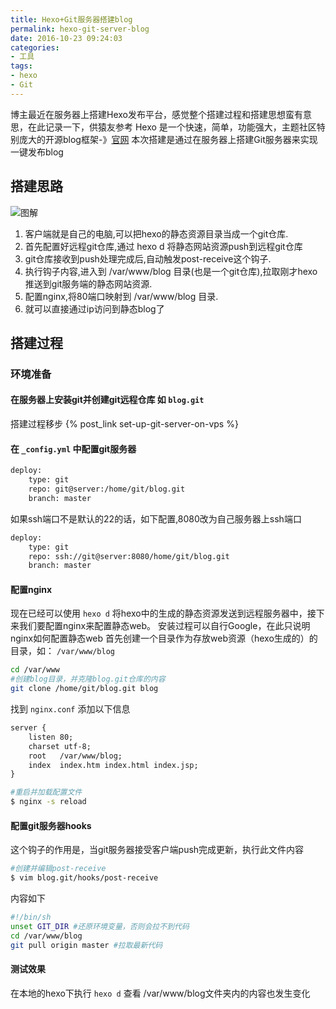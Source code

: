 ```yaml
---
title: Hexo+Git服务器搭建blog
permalink: hexo-git-server-blog
date: 2016-10-23 09:24:03
categories:
- 工具
tags:
- hexo
- Git
---
```

博主最近在服务器上搭建Hexo发布平台，感觉整个搭建过程和搭建思想蛮有意思，在此记录一下，供猿友参考
Hexo 是一个快速，简单，功能强大，主题社区特别庞大的开源blog框架-》[官网](https://hexo.io/)
本次搭建是通过在服务器上搭建Git服务器来实现一键发布blog
<!--more -->
## 搭建思路
![图解](http://oncj6b2vl.bkt.clouddn.com/FjUDxVksbmykVH1wvQJc4h57wMrQ.jpg)
1. 客户端就是自己的电脑,可以把hexo的静态资源目录当成一个git仓库.
2. 首先配置好远程git仓库,通过 hexo d 将静态网站资源push到远程git仓库
3. git仓库接收到push处理完成后,自动触发post-receive这个钩子.
4. 执行钩子内容,进入到 /var/www/blog 目录(也是一个git仓库),拉取刚才hexo推送到git服务端的静态网站资源.
5. 配置nginx,将80端口映射到 /var/www/blog 目录.
6. 就可以直接通过ip访问到静态blog了

## 搭建过程
### 环境准备
#### 在服务器上安装git并创建git远程仓库 如 `blog.git`
搭建过程移步 {% post_link set-up-git-server-on-vps %}
#### 在 `_config.yml` 中配置git服务器
```xml
deploy:
    type: git
    repo: git@server:/home/git/blog.git
    branch: master
```
如果ssh端口不是默认的22的话，如下配置,8080改为自己服务器上ssh端口
```xml
deploy:
    type: git
    repo: ssh://git@server:8080/home/git/blog.git
    branch: master
```
#### 配置nginx
现在已经可以使用 `hexo d` 将hexo中的生成的静态资源发送到远程服务器中，接下来我们要配置nginx来配置静态web。
安装过程可以自行Google，在此只说明nginx如何配置静态web
首先创建一个目录作为存放web资源（hexo生成的）的目录，如： `/var/www/blog`
```bash
cd /var/www
#创建blog目录，并克隆blog.git仓库的内容
git clone /home/git/blog.git blog
```
找到 `nginx.conf` 添加以下信息
```xml
server {
    listen 80;
    charset utf-8;
    root   /var/www/blog;
    index  index.htm index.html index.jsp;
}
```
```bash
#重启并加载配置文件
$ nginx -s reload
```
#### 配置git服务器hooks
这个钩子的作用是，当git服务器接受客户端push完成更新，执行此文件内容
```bash
#创建并编辑post-receive
$ vim blog.git/hooks/post-receive
```
内容如下
```bash
#!/bin/sh
unset GIT_DIR #还原环境变量，否则会拉不到代码
cd /var/www/blog
git pull origin master #拉取最新代码
```
#### 测试效果
在本地的hexo下执行 `hexo d`
查看 /var/www/blog文件夹内的内容也发生变化
